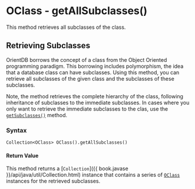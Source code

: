 
# OClass - getAllSubclasses()

This method retrieves all subclasses of the class.

## Retrieving Subclasses

OrientDB borrows the concept of a class from the Object Oriented programming paradigm.  This borrowing includes polymorphism, the idea that a database class can have subclasses.  Using this method, you can retrieve all subclasses of the given class and the subclasses of these subclasses.

Note, the method retrieves the complete hierarchy of the class, following inheritance of subclasses to the immediate subclasses.  In cases where you only want to retrieve the immediate subclasses to the clas, use the [`getSubclasses()`](getSubclasses.md) method.

### Syntax

```
Collection<OClass> OClass().getAllSubclasses()
```

#### Return Value

This method returns a [`Collection`]({{ book.javase }}/api/java/util/Collection.html) instance that contains a series of [`OClass`](../OClass.md) instances for the retrieved subclasses. 



